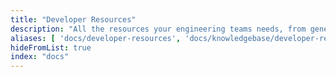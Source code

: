 ```yaml
---
title: "Developer Resources"
description: "All the resources your engineering teams needs, from generating API tokens, Automating install tests and adding custom branding to your config."
aliases: [ 'docs/developer-resources', 'docs/knowledgebase/developer-resources' ]
hideFromList: true
index: "docs"
---
```

